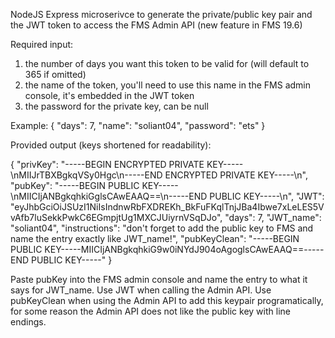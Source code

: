 NodeJS Express microserivce to generate the private/public key pair and the JWT token to access the FMS Admin API
(new feature in FMS 19.6)

Required input:

1) the number of days you want this token to be valid for (will default to 365 if omitted)
2) the name of the token, you'll need to use this name in the FMS admin console, it's embedded in the JWT token
3) the password for the private key, can be null

Example:
{
	"days": 7,
	"name": "soliant04",
	"password": "ets"
}

Provided output (keys shortened for readability):

{
  "privKey": "-----BEGIN ENCRYPTED PRIVATE KEY-----\nMIIJrTBXBgkqVSy0Hgc\n-----END ENCRYPTED PRIVATE KEY-----\n",
  "pubKey": "-----BEGIN PUBLIC KEY-----\nMIICIjANBgkqhkiGglsCAwEAAQ==\n-----END PUBLIC KEY-----\n",
  "JWT": "eyJhbGciOiJSUzI1NiIsIndnwRbFXDREKh_BkFuFKqlTnjJBa4Ibwe7xLeLES5VvAfb7luSekkPwkC6EGmpjtUg1MXCJUiyrnVSqDJo",
  "days": 7,
  "JWT_name": "soliant04",
  "instructions": "don't forget to add the public key to FMS and name the entry exactly like JWT_name!",
  "pubKeyClean": "-----BEGIN PUBLIC KEY-----MIICIjANBgkqhkiG9w0iNYdJ904oAgoglsCAwEAAQ==-----END PUBLIC KEY-----"
}

Paste pubKey into the FMS admin console and name the entry to what it says for JWT_name.
Use JWT when calling the Admin API.
Use pubKeyClean when using the Admin API to add this keypair programatically, for some reason the Admin API does not like the public key with line endings.

